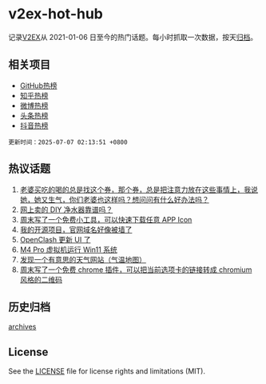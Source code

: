 # v2ex-hot-hub

 记录[V2EX](https://www.v2ex.com/)从 2021-01-06 日至今的热门话题。每小时抓取一次数据，按天[归档](archives)。
 
 ## 相关项目

- [GitHub热榜](https://github.com/lonnyzhang423/github-hot-hub)
- [知乎热榜](https://github.com/lonnyzhang423/zhihu-hot-hub)
- [微博热榜](https://github.com/lonnyzhang423/weibo-hot-hub)
- [头条热榜](https://github.com/lonnyzhang423/toutiao-hot-hub)
- [抖音热榜](https://github.com/lonnyzhang423/douyin-hot-hub)


 `更新时间：2025-07-07 02:13:51 +0800`

## 热议话题

1. [老婆买吃的喝的总是找这个券，那个券，总是把注意力放在这些事情上，我说她，她又生气，你们老婆也这样吗？想问问有什么好办法吗？](https://www.v2ex.com/t/1143350)
1. [网上卖的 DIY 净水器靠谱吗？](https://www.v2ex.com/t/1143286)
1. [周末写了一个免费小工具，可以快速下载任意 APP Icon](https://www.v2ex.com/t/1143287)
1. [我的开源项目，官网域名好像被墙了](https://www.v2ex.com/t/1143322)
1. [OpenClash 更新 UI 了](https://www.v2ex.com/t/1143277)
1. [M4 Pro 虚拟机运行 Win11 系统](https://www.v2ex.com/t/1143284)
1. [发现一个有意思的天气网站（气温地图）](https://www.v2ex.com/t/1143299)
1. [周末写了一个免费 chrome 插件，可以把当前选项卡的链接转成 chromium 风格的二维码](https://www.v2ex.com/t/1143291)

## 历史归档

[archives](archives)

## License

See the [LICENSE](LICENSE) file for license rights and limitations (MIT).
